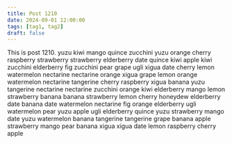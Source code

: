 ```yaml
---
title: Post 1210
date: 2024-09-01 12:00:00
tags: [tag1, tag2]
draft: false
---
```

This is post 1210.
yuzu
kiwi
mango
quince
zucchini
yuzu
orange
cherry
raspberry
strawberry
strawberry
elderberry
date
quince
kiwi
apple
kiwi
zucchini
elderberry
fig
zucchini
pear
grape
ugli
xigua
date
cherry
lemon
watermelon
nectarine
nectarine
orange
xigua
grape
lemon
orange
watermelon
nectarine
tangerine
cherry
raspberry
xigua
banana
yuzu
tangerine
nectarine
nectarine
zucchini
orange
kiwi
elderberry
mango
lemon
strawberry
banana
banana
strawberry
lemon
cherry
honeydew
elderberry
date
banana
date
watermelon
nectarine
fig
orange
elderberry
ugli
watermelon
pear
yuzu
apple
ugli
elderberry
quince
yuzu
strawberry
mango
date
yuzu
watermelon
banana
tangerine
tangerine
grape
banana
apple
strawberry
mango
pear
banana
xigua
xigua
date
lemon
raspberry
cherry
apple
